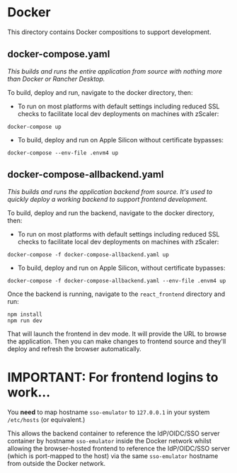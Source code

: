 # Docker

This directory contains Docker compositions to support development.

## docker-compose.yaml

*This builds and runs the entire application from source with nothing more than Docker or Rancher Desktop.*

To build, deploy and run, navigate to the docker directory, then:

- To run on most platforms with default settings including reduced SSL checks to facilitate local dev deployments on machines with zScaler:
```shell
docker-compose up
```

- To build, deploy and run on Apple Silicon without certificate bypasses:
```shell
docker-compose --env-file .envm4 up
```

## docker-compose-allbackend.yaml

*This builds and runs the application backend from source. It's used to quickly deploy a working backend to support frontend
development.*

To build, deploy and run the backend, navigate to the docker directory, then:

- To run on most platforms with default settings including reduced SSL checks to facilitate local dev deployments on machines with zScaler:
```shell
docker-compose -f docker-compose-allbackend.yaml up
```

- To build, deploy and run on Apple Silicon, without certificate bypasses:
```shell
docker-compose -f docker-compose-allbackend.yaml --env-file .envm4 up
```

Once the backend is running, navigate to the `react_frontend` directory and run:
```shell
npm install
npm run dev
```

That will launch the frontend in dev mode. It will provide the URL to browse the application.
Then you can make changes to frontend source and they'll deploy and refresh the browser automatically.

# IMPORTANT: For frontend logins to work...

You **need** to map hostname `sso-emulator` to `127.0.0.1` in your system `/etc/hosts` (or equivalent.) 

This allows the backend
container to reference the IdP/OIDC/SSO server container by hostname `sso-emulator` inside the Docker network
whilst allowing the browser-hosted frontend to reference the IdP/OIDC/SSO server (which is port-mapped to the host) via the same
`sso-emulator` hostname from outside the Docker network.